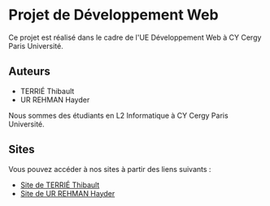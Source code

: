 # Projet de Développement Web

Ce projet est réalisé dans le cadre de l'UE Développement Web à CY Cergy Paris Université.

## Auteurs

- TERRIÉ Thibault
- UR REHMAN Hayder

Nous sommes des étudiants en L2 Informatique à CY Cergy Paris Université.

## Sites

Vous pouvez accéder à nos sites à partir des liens suivants :

- [Site de TERRIÉ Thibault](https://terrie.alwaysdata.net/)
- [Site de UR REHMAN Hayder](https://hayderur.alwaysdata.net/)